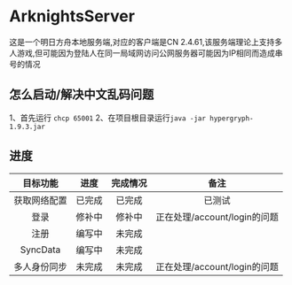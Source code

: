 # ArknightsServer
这是一个明日方舟本地服务端,对应的客户端是CN 2.4.61,该服务端理论上支持多人游戏,但可能因为登陆人在同一局域网访问公网服务器可能因为IP相同而造成串号的情况
## 怎么启动/解决中文乱码问题
1、首先运行 `chcp 65001`
2、在项目根目录运行`java -jar hypergryph-1.9.3.jar`
## 进度
| 目标功能 | 进度 | 完成情况 | 备注 |
|:---:|:---:|:---:|:---:|
| 获取网络配置 | 已完成 | 已完成 | 已测试 |
| 登录 | 修补中 | 修补中 | 正在处理/account/login的问题 |
| 注册 | 编写中 | 未完成 |  |
| SyncData | 编写中 | 未完成 |  |
| 多人身份同步 | 未完成 | 未完成 | 正在处理/account/login的问题 |
